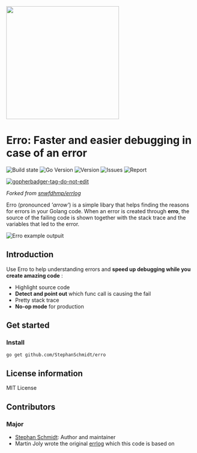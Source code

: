 <img src="https://raw.githubusercontent.com/StephanSchmidt/erro/master/ErroLogo.png" width="300">

# Erro: Faster and easier debugging in case of an error

![Build state](https://github.com/StephanSchmidt/erro/actions/workflows/test.yml/badge.svg)  ![Go Version](https://img.shields.io/github/go-mod/go-version/StephanSchmidt/erro) ![Version](https://img.shields.io/github/v/tag/StephanSchmidt/erro?include_prereleases)  ![Issues](https://img.shields.io/github/issues/StephanSchmidt/erro) ![Report](https://goreportcard.com/badge/github.com/StephanSchmidt/erro)

<a href='https://github.com/jpoles1/gopherbadger' target='_blank'>![gopherbadger-tag-do-not-edit](https://img.shields.io/badge/Go%20Coverage-63%25-brightgreen.svg?longCache=true&style=flat)</a>

*Forked from [snwfdhmp/errlog](https://github.com/snwfdhmp/errlog)*

Erro (pronounced *'arrow'*) is a simple libary that helps finding the reasons for errors in your Golang code. When an error is created through **erro**, the source of the failing code is shown together with the stack trace and the variables that led to the error.

![Erro example outpuit](https://raw.githubusercontent.com/StephanSchmidt/erro/master/ErroExample.png)


## Introduction

Use Erro to help understanding errors and **speed up debugging while you create amazing code** :

- Highlight source code
- **Detect and point out** which func call is causing the fail
- Pretty stack trace
- **No-op mode** for production

## Get started

### Install

```shell
go get github.com/StephanSchmidt/erro
```

## License information

MIT License

## Contributors

### Major

- [Stephan Schmidt](https://github.com/StephanSchmidt): Author and maintainer
- Martin Joly wrote the original [errlog](https://github.com/snwfdhmp/errlog) which this code is based on
